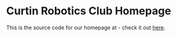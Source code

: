 # Curtin Robotics Club Homepage
This is the source code for our homepage at - check it out
[here](https://curtinrobotics.github.io).
